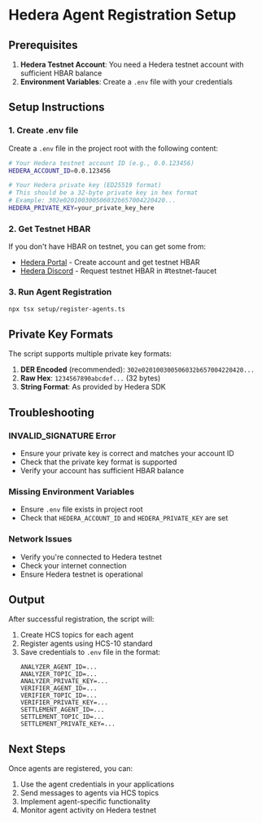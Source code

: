 # Hedera Agent Registration Setup

## Prerequisites

1. **Hedera Testnet Account**: You need a Hedera testnet account with sufficient HBAR balance
2. **Environment Variables**: Create a `.env` file with your credentials

## Setup Instructions

### 1. Create .env file

Create a `.env` file in the project root with the following content:

```bash
# Your Hedera testnet account ID (e.g., 0.0.123456)
HEDERA_ACCOUNT_ID=0.0.123456

# Your Hedera private key (ED25519 format)
# This should be a 32-byte private key in hex format
# Example: 302e020100300506032b657004220420...
HEDERA_PRIVATE_KEY=your_private_key_here
```

### 2. Get Testnet HBAR

If you don't have HBAR on testnet, you can get some from:

- [Hedera Portal](https://portal.hedera.com/) - Create account and get testnet HBAR
- [Hedera Discord](https://discord.gg/hedera) - Request testnet HBAR in #testnet-faucet

### 3. Run Agent Registration

```bash
npx tsx setup/register-agents.ts
```

## Private Key Formats

The script supports multiple private key formats:

1. **DER Encoded** (recommended): `302e020100300506032b657004220420...`
2. **Raw Hex**: `1234567890abcdef...` (32 bytes)
3. **String Format**: As provided by Hedera SDK

## Troubleshooting

### INVALID_SIGNATURE Error

- Ensure your private key is correct and matches your account ID
- Check that the private key format is supported
- Verify your account has sufficient HBAR balance

### Missing Environment Variables

- Ensure `.env` file exists in project root
- Check that `HEDERA_ACCOUNT_ID` and `HEDERA_PRIVATE_KEY` are set

### Network Issues

- Verify you're connected to Hedera testnet
- Check your internet connection
- Ensure Hedera testnet is operational

## Output

After successful registration, the script will:

1. Create HCS topics for each agent
2. Register agents using HCS-10 standard
3. Save credentials to `.env` file in the format:
   ```
   ANALYZER_AGENT_ID=...
   ANALYZER_TOPIC_ID=...
   ANALYZER_PRIVATE_KEY=...
   VERIFIER_AGENT_ID=...
   VERIFIER_TOPIC_ID=...
   VERIFIER_PRIVATE_KEY=...
   SETTLEMENT_AGENT_ID=...
   SETTLEMENT_TOPIC_ID=...
   SETTLEMENT_PRIVATE_KEY=...
   ```

## Next Steps

Once agents are registered, you can:

1. Use the agent credentials in your applications
2. Send messages to agents via HCS topics
3. Implement agent-specific functionality
4. Monitor agent activity on Hedera testnet
